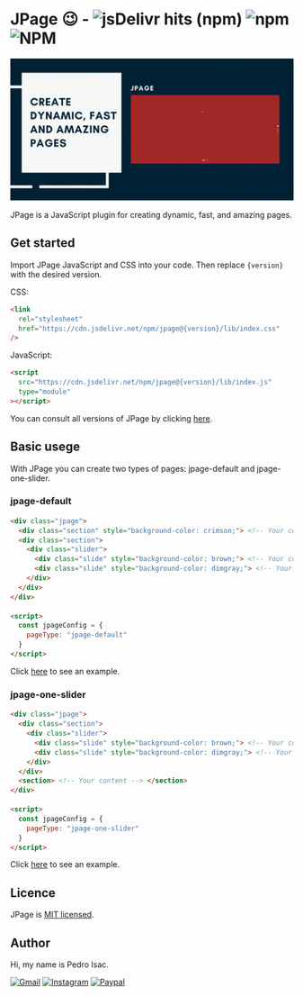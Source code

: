 # JPage 😉 - ![jsDelivr hits (npm)](https://img.shields.io/jsdelivr/npm/hy/jpage?color=%23002336) ![npm](https://img.shields.io/npm/v/jpage?color=%23002336) ![NPM](https://img.shields.io/npm/l/jpage?color=%23002336)

![JPage](./docs/images/readme-gif.gif)

JPage is a JavaScript plugin for creating dynamic, fast, and amazing pages.

## Get started
Import JPage JavaScript and CSS into your code. Then replace `{version}` with the desired version.

CSS:
```html
<link
  rel="stylesheet"
  href="https://cdn.jsdelivr.net/npm/jpage@{version}/lib/index.css"
/>
```

JavaScript:
```html
<script
  src="https://cdn.jsdelivr.net/npm/jpage@{version}/lib/index.js"
  type="module"
></script>
```
You can consult all versions of JPage by clicking [here](https://www.npmjs.com/package/jpage).

## Basic usege
With JPage you can create two types of pages: jpage-default and jpage-one-slider.

### jpage-default
```html
<div class="jpage">
  <div class="section" style="background-color: crimson;"> <!-- Your content --> </div>
  <div class="section">
    <div class="slider">
      <div class="slide" style="background-color: brown;"> <!-- Your content --> </div>
      <div class="slide" style="background-color: dimgray;"> <!-- Your content --> </div>
    </div>
  </div>
</div>

<script>
  const jpageConfig = {
    pageType: "jpage-default"
  }
</script>
```
Click [here](https://pedro-isacss.github.io/jpage/examples/jpage-default.html) to see an example.

### jpage-one-slider
```html
<div class="jpage">
  <div class="section">
    <div class="slider">
      <div class="slide" style="background-color: brown;"> <!-- Your content --> </div>
      <div class="slide" style="background-color: dimgray;"> <!-- Your content --> </div>
    </div>
  </div>
  <section> <!-- Your content --> </section>
</div>

<script>
  const jpageConfig = {
    pageType: "jpage-one-slider"
  }
</script>
```
Click [here](https://pedro-isacss.github.io/jpage/examples/jpage-one-slider.html) to see an example.

## Licence
JPage is [MIT licensed](https://github.com/pedro-isacss/jpage/blob/master/LICENSE).

## Author
Hi, my name is Pedro Isac.

[![Gmail](https://img.shields.io/badge/Gmail-D14836?style=for-the-badge&logo=gmail&logoColor=white)](https://mail.google.com/mail/u/0/?to=ss.pedroisac@gmail.com&tf=cm)
[![Instagram](https://img.shields.io/badge/Instagram-E4405F?style=for-the-badge&logo=instagram&logoColor=white)](https://www.instagram.com/ss.pedroisac/)
[![Paypal](https://img.shields.io/badge/PayPal-00457C?style=for-the-badge&logo=paypal&logoColor=white)](https://www.paypal.com/donate?business=JPYWZDNJWMF72&no_recurring=0&item_name=JPage&currency_code=USD)
